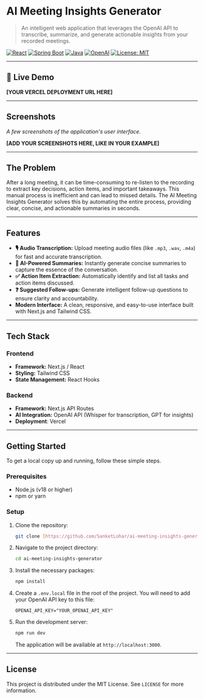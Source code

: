 # AI Meeting Insights Generator 

> An intelligent web application that leverages the OpenAI API to transcribe, summarize, and generate actionable insights from your recorded meetings.

[![React](https://img.shields.io/badge/React-20232A?style=for-the-badge&logo=react&logoColor=61DAFB)](https://reactjs.org/)
[![Spring Boot](https://img.shields.io/badge/Spring_Boot-F2F4F9?style=for-the-badge&logo=spring&logoColor=6DB33F)](https://spring.io/projects/spring-boot)
[![Java](https://img.shields.io/badge/Java-ED8B00?style=for-the-badge&logo=openjdk&logoColor=white)](https://www.java.com/)
[![OpenAI](https://img.shields.io/badge/OpenAI-412991?style=for-the-badge&logo=openai&logoColor=white)](https://openai.com/)
[![License: MIT](https://img.shields.io/badge/License-MIT-yellow.svg?style=for-the-badge)](https://opensource.org/licenses/MIT)

---

## 🚀 Live Demo

**[YOUR VERCEL DEPLOYMENT URL HERE]**

---

## Screenshots

*A few screenshots of the application's user interface.*

**[ADD YOUR SCREENSHOTS HERE, LIKE IN YOUR EXAMPLE]**

---

##  The Problem

After a long meeting, it can be time-consuming to re-listen to the recording to extract key decisions, action items, and important takeaways. This manual process is inefficient and can lead to missed details. The AI Meeting Insights Generator solves this by automating the entire process, providing clear, concise, and actionable summaries in seconds.

---

## Features

* **🎙️ Audio Transcription:** Upload meeting audio files (like `.mp3`, `.wav`, `.m4a`) for fast and accurate transcription.
* **🤖 AI-Powered Summaries:** Instantly generate concise summaries to capture the essence of the conversation.
* **✅ Action Item Extraction:** Automatically identify and list all tasks and action items discussed.
* **❓ Suggested Follow-ups:** Generate intelligent follow-up questions to ensure clarity and accountability.
* **Modern Interface:** A clean, responsive, and easy-to-use interface built with Next.js and Tailwind CSS.

---

## Tech Stack

### Frontend
* **Framework:** Next.js / React
* **Styling:** Tailwind CSS
* **State Management:** React Hooks

### Backend
* **Framework:** Next.js API Routes
* **AI Integration:** OpenAI API (Whisper for transcription, GPT for insights)
* **Deployment**: Vercel

---

## Getting Started

To get a local copy up and running, follow these simple steps.

### Prerequisites

* Node.js (v18 or higher)
* npm or yarn

### Setup

1.  Clone the repository:
    ```sh
    git clone [https://github.com/SanketLohar/ai-meeting-insights-generator.git](https://github.com/SanketLohar/ai-meeting-insights-generator.git)
    ```
2.  Navigate to the project directory:
    ```sh
    cd ai-meeting-insights-generator
    ```
3.  Install the necessary packages:
    ```sh
    npm install
    ```
4.  Create a `.env.local` file in the root of the project. You will need to add your OpenAI API key to this file:
    ```env
    OPENAI_API_KEY="YOUR_OPENAI_API_KEY"
    ```
5.  Run the development server:
    ```sh
    npm run dev
    ```
    The application will be available at `http://localhost:3000`.

---

## License

This project is distributed under the MIT License. See `LICENSE` for more information.
